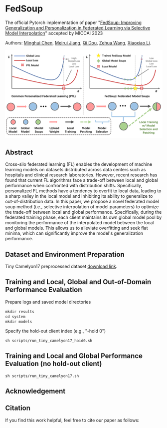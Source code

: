 # FedSoup
The official Pytorch implementation of paper "[FedSoup: Improving Generalization and Personalization in Federated Learning via Selective Model Interpolation](https://arxiv.org/abs/2307.10507)" accepted by MICCAI 2023

Authors: [Minghui Chen](https://chenminghui.com/), [Meirui Jiang](https://meiruijiang.github.io/MeiruiJiang/), [Qi Dou](https://www.cse.cuhk.edu.hk/~qdou/), [Zehua Wang](https://www.cse.cuhk.edu.hk/~qdou/), [Xiaoxiao Li](https://xxlya.github.io/xiaoxiao/).

![FedSoup](/img/FedSoupFramework.png)

## Abstract
Cross-silo federated learning (FL) enables the development of machine learning models on datasets distributed across data centers such as hospitals and clinical research laboratories. However, recent research has found that current FL algorithms face a trade-off between local and global performance when confronted with distribution shifts. Specifically, personalized FL methods have a tendency to overfit to local data, leading to a sharp valley in the local model and inhibiting its ability to generalize to out-of-distribution data. In this paper, we propose a novel federated model soup method (i.e., selective interpolation of model parameters) to optimize the trade-off between local and global performance. Specifically, during the federated training phase, each client maintains its own global model pool by monitoring the performance of the interpolated model between the local and global models. This allows us to alleviate overfitting and seek flat minima, which can significantly improve the model's generalization performance.

## Dataset and Environment Preparation

Tiny Camelyon17 preprocessed dataset [download link](https://drive.google.com/file/d/1vFMEkm_l6_8KiPOayndbPEDgrek-_eZS/view?usp=drive_link).

## Training and Local, Global and Out-of-Domain Performance Evaluation
Prepare logs and saved model directories
```
mkdir results
cd system
mkdir models
```

Specify the hold-out client index (e.g., "-hoid 0")
```
sh scripts/run_tiny_camelyon17_hoid0.sh
```

## Training and Local and Global Performance Evaluation (no hold-out client)

```
sh scripts/run_tiny_camelyon17.sh
```

## Acknowledgement

## Citation
If you find this work helpful, feel free to cite our paper as follows:
